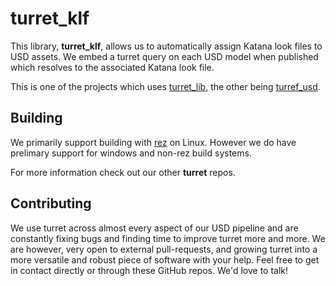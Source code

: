 # turret_klf

This library, **turret_klf**, allows us to automatically assign Katana look files to USD assets. We embed a turret query on each USD model when published which resolves to the associated Katana look file.

This is one of the projects which uses [turret_lib](https://github.com/UTS-AnimalLogicAcademy/turret_lib), the other being [turref_usd](https://github.com/UTS-AnimalLogicAcademy/turret_usd).  

## Building

We primarily support building with [rez](https://github.com/nerdvegas/rez) on Linux. However we do have prelimary support for windows and non-rez build systems.

For more information check out our other **turret** repos.

## Contributing
We use turret across almost every aspect of our USD pipeline and are constantly fixing bugs and finding time to improve turret more and more. We are however, very open to external pull-requests, and growing turret into a more versatile and robust piece of software with your help. Feel free to get in contact directly or through these GitHub repos. We'd love to talk! 
